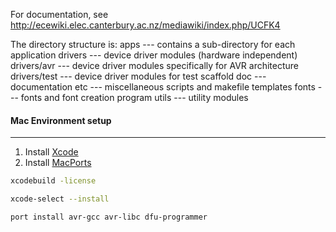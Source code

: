 For documentation, see http://ecewiki.elec.canterbury.ac.nz/mediawiki/index.php/UCFK4

The directory structure is:
apps         --- contains a sub-directory for each application
drivers      --- device driver modules (hardware independent)
drivers/avr  --- device driver modules specifically for AVR architecture
drivers/test --- device driver modules for test scaffold
doc          --- documentation
etc          --- miscellaneous scripts and makefile templates
fonts        --- fonts and font creation program
utils        --- utility modules

#### Mac Environment setup
<hr>

1. Install [Xcode](https://itunes.apple.com/nz/app/xcode/id497799835?mt=12")
2. Install [MacPorts](https://www.macports.org/")
```bash
xcodebuild -license
```
```bash
xcode-select --install
```
```bash
port install avr-gcc avr-libc dfu-programmer
```
